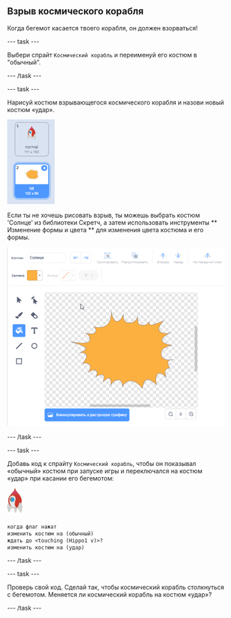 ## Взрыв космического корабля

Когда бегемот касается твоего корабля, он должен взорваться!

\--- task \---

Выбери спрайт ` Космический корабль ` и переименуй его костюм в "обычный".

\--- /task \---

\--- task \---

Нарисуй костюм взрывающегося космического корабля и назови новый костюм «удар».

![снимок экрана](images/invaders-spaceship-costumes.png)

Если ты не хочешь рисовать взрыв, ты можешь выбрать костюм 'Солнце' из библиотеки Скретч, а затем использовать инструменты ** Изменение формы и цвета ** для изменения цвета костюма и его формы.

![снимок экрана](images/invaders-sun.png)

\--- /task \---

\--- task \---

Добавь код к спрайту ` Космический корабль `, чтобы он показывал «обычный» костюм при запуске игры и переключался на костюм «удар» при касании его бегемотом:

![спрайт ракета](images/rocket-sprite.png)

```blocks3
когда флаг нажат
изменить костюм на (обычный)
ждать до <touching (Hippo1 v)>?
изменить костюм на (удар)
```

\--- /task \---

\--- task \---

Проверь свой код. Сделай так, чтобы космический корабль столкнуться с бегемотом. Меняется ли космический корабль на костюм «удар»?

\--- /task \---